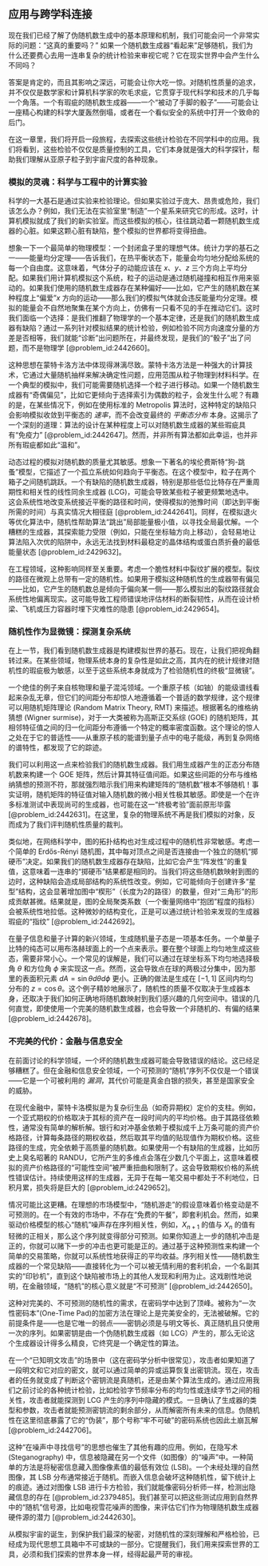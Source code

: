 ## 应用与跨学科连接

现在我们已经了解了伪随机数生成中的基本原理和机制，我们可能会问一个非常实际的问题：“这真的重要吗？” 如果一个随机数生成器“看起来”足够随机，我们为什么还要费心去用一连串复杂的统计检验来审视它呢？它在现实世界中会产生什么不同吗？

答案是肯定的，而且其影响之深远，可能会让你大吃一惊。对随机性质量的追求，并不仅仅是数学家和计算机科学家的吹毛求疵，它贯穿于现代科学和技术的几乎每一个角落。一个有瑕疵的随机数生成器——一个“被动了手脚的骰子”——可能会让一座精心构建的科学大厦轰然倒塌，或者在一个看似安全的系统中打开一个致命的后门。

在这一章里，我们将开启一段旅程，去探索这些统计检验在不同学科中的应用。我们将看到，这些检验不仅仅是质量控制的工具，它们本身就是强大的科学探针，帮助我们理解从亚原子粒子到宇宙尺度的各种现象。

### 模拟的灵魂：科学与工程中的计算实验

科学的一大基石是通过实验来检验理论。但如果实验过于庞大、昂贵或危险，我们该怎么办？例如，我们无法在实验室里“制造”一个星系来研究它的形成。这时，计算机模拟就成了我们的新实验室。而这些模拟的核心，往往跳动着一颗随机数生成器的心脏。如果这颗心脏有缺陷，整个模拟的世界都将变得扭曲。

想象一下一个最简单的物理模型：一个封闭盒子里的理想气体。统计力学的基石之一——能量均分定理——告诉我们，在热平衡状态下，能量会均匀地分配给系统的每一个自由度。这意味着，气体分子的动能应该在 $x$、$y$、$z$ 三个方向上平均分配。如果我们用计算机模拟这个系统，粒子的运动是通过随机碰撞和相互作用来驱动的。如果我们使用的随机数生成器存在某种偏好——比如，它产生的随机数在某种程度上“偏爱”$x$ 方向的运动——那么我们的模拟气体就会违反能量均分定理。模拟的能量会不自然地聚集在某个方向上，仿佛有一只看不见的手在推动它们。这时我们面临一个选择：是我们推翻了物理学的一个基本定律，还是我们的随机数生成器有缺陷？通过一系列针对模拟结果的统计检验，例如检验不同方向速度分量的方差是否相等，我们就能“诊断”出问题所在，并最终发现，是我们的“骰子”出了问题，而不是物理学 [@problem_id:2442660]。

这种思想在蒙特卡洛方法中体现得淋漓尽致。蒙特卡洛方法是一种强大的计算技术，它通过大量随机抽样来解决确定性问题，应用范围从粒子物理到材料科学。在一个典型的模拟中，我们可能需要随机选择一个粒子进行移动。如果一个随机数生成器有“奇偶偏见”，比如它更倾向于选择索引为偶数的粒子，会发生什么呢？有趣的是，在某些情况下，例如在使用标准的 Metropolis 算法时，这种特定的缺陷只会影响模拟收敛到平衡态的 *速率*，而不会改变最终的 *平衡态分布* 本身。这揭示了一个深刻的道理：算法的设计在某种程度上可以对随机数生成器的某些瑕疵具有“免疫力” [@problem_id:2442647]。然而，并非所有算法都如此幸运，也并非所有瑕疵都如此“温和”。

动态过程的模拟对随机数的质量尤其敏感。想象一下著名的埃伦费斯特“狗-跳蚤”模型，它描述了一个孤立系统如何趋向于平衡态。在这个模型中，粒子在两个箱子之间随机跳跃。一个有缺陷的随机数生成器，特别是那些低位比特存在严重周期性和相关性的线性同余生成器 (LCG)，可能会导致某些粒子被更频繁地选中。这会系统性地改变系统接近平衡的路径和时间，使得模拟的弛豫时间（即达到平衡所需的时间）与真实情况大相径庭 [@problem_id:2442641]。同样，在模拟退火等优化算法中，随机性帮助算法“跳出”局部能量极小值，以寻找全局最优解。一个糟糕的生成器，其探索能力受限（例如，只能在坐标轴方向上移动），会轻易地让算法陷入次优的陷阱中，永远无法找到材料最稳定的晶体结构或蛋白质折叠的最低能量状态 [@problem_id:2429632]。

在工程领域，这种影响同样至关重要。考虑一个脆性材料中裂纹扩展的模型。裂纹的路径在微观上总带有一定的随机性。如果用于模拟这种随机性的生成器带有偏见——比如，它产生的随机数总是倾向于偏向某一侧——那么模拟出的裂纹路径就会系统性地偏离现实。这可能导致工程师错误地评估材料的断裂韧性，从而在设计桥梁、飞机或压力容器时埋下灾难性的隐患 [@problem_id:2429654]。

### 随机性作为显微镜：探测复杂系统

在上一节，我们看到随机数生成器是构建模拟世界的基石。现在，让我们把视角翻转过来。在某些领域，物理系统本身的复杂性是如此之高，其内在的统计规律对随机性的瑕疵极为敏感，以至于这些系统本身就成为了检验随机性的终极“显微镜”。

一个绝佳的例子来自核物理和量子混沌领域。一个重原子核（如铀）的能级谱线看起来杂乱无章，但它们的间距分布却惊人地遵循着一个普适的数学规律，这个规律可以用随机矩阵理论 (Random Matrix Theory, RMT) 来描述。根据著名的维格纳猜想 (Wigner surmise)，对于一大类被称为高斯正交系综 (GOE) 的随机矩阵，其相邻特征值之间的归一化间距分布遵循一个特定的概率密度函数。这个理论的惊人之处在于它的普适性——从重原子核的能谱到量子点中的电子能级，再到复杂网络的谱特性，都发现了它的踪迹。

我们可以利用这一点来检验我们的随机数生成器。我们用生成器产生的正态分布随机数来构建一个 GOE 矩阵，然后计算其特征值间距。如果这些间距的分布与维格纳猜想的预测不符，那就强烈暗示我们用来构建矩阵的“随机数”根本不够随机！事实证明，随机矩阵的特征值对输入随机数的微小相关性极其敏感。即使是一个在许多标准测试中表现尚可的生成器，也可能在这一“终极考验”面前原形毕露 [@problem_id:2442631]。在这里，复杂的物理系统不再是我们模拟的对象，反而成为了我们评判随机性质量的裁判。

类似地，在网络科学中，图的拓扑结构也对生成过程中的随机性非常敏感。考虑一个简单的 Erdős-Rényi 随机图，其中每对顶点之间是否连接由一个独立的随机“掷硬币”决定。如果我们的随机数生成器存在缺陷，比如它会产生“阵发性”的重复值，这意味着一连串的“掷硬币”结果都是相同的。当我们将这些随机数映射到图的边时，这种缺陷会造成局部结构的系统性改变。例如，它可能倾向于创建许多“星型”结构，这会显著增加图中“楔形”（长度为2的路径）的数量，但对“三角形”的形成贡献甚微。结果就是，图的全局聚类系数（一个衡量网络中“抱团”程度的指标）会被系统性地拉低。这种微妙的结构变化，正是可以通过统计检验来发现的生成器瑕疵的“指纹” [@problem_id:2442692]。

在量子信息和量子计算的新兴领域，生成随机量子态是一项基本任务。一个单量子比特的纯态可以用布洛赫球面上的一个点来表示。要在整个球面上均匀地生成这些态，需要非常小心。一个常见的误解是，我们可以通过在球坐标系下均匀地选择极角 $\theta$ 和方位角 $\phi$ 来实现这一点。然而，这会导致点在球的两极过分集中，因为那里的表面积元素 $dA = \sin\theta d\theta d\phi$ 更小。正确的做法是生成在 $[-1, 1]$ 区间内均匀分布的 $z = \cos\theta$。这个例子精妙地展示了，随机性的质量不仅取决于生成器本身，还取决于我们如何正确地将随机数映射到我们感兴趣的几何空间中。错误的几何直觉，即使使用一个完美的随机数生成器，也会导致一个非随机的、有偏的结果 [@problem_id:2442678]。

### 不完美的代价：金融与信息安全

在前面讨论的科学领域，一个坏的随机数生成器可能会导致错误的结论。这已经足够糟糕了。但在金融和信息安全领域，一个可预测的“随机”序列不仅仅是一个错误——它是一个可被利用的 *漏洞*，其代价可能是真金白银的损失，甚至是国家安全的威胁。

在现代金融中，蒙特卡洛模拟是为复杂衍生品（如奇异期权）定价的支柱。例如，一个亚式期权的价格取决于其标的资产在一段时间内的平均价格。由于其路径依赖性，通常没有简单的解析解。银行和对冲基金依赖于模拟成千上万条可能的资产价格路径，计算每条路径的期权收益，然后取其平均值的贴现值作为期权价格。这些路径的生成，完全依赖于高质量的随机数。如果使用一个有缺陷的生成器，比如历史上臭名昭著的 RANDU，它所产生的多维点会落在少数几个平面上，这意味着模拟的资产价格路径的“可能性空间”被严重扭曲和限制了。这会导致期权价格的系统性错误估计。持续使用这样的生成器，无异于在每一笔交易中都处于不利地位，日积月累，损失将是巨大的 [@problem_id:2429652]。

情况可能比这更糟。在理想的市场模型中，“随机游走”的假设意味着价格变动是不可预测的。在一个有效的市场中，不存在“免费的午餐”，即套利机会。然而，如果驱动价格模型的核心“随机”噪声存在序列相关性，例如，$X_{n+1}$ 的值与 $X_n$ 的值有轻微的正相关，那么这个序列就变得部分可预测。如果你知道上一步的随机冲击是正的，你就可以赌下一步的冲击也更可能是正的。通过基于这种预测性来构建一个简单的交易策略，你就可以系统性地获得正的平均收益。序列相关性——随机数生成器的一个常见缺陷——直接转化为一个可以被无情利用的套利机会，一个名副其实的“印钞机”，直到这个缺陷被市场上的其他人发现和利用为止。这戏剧性地说明，在金融领域，“随机”的核心意义就是“不可预测” [@problem_id:2442650]。

这种对完美的、不可预测的随机性的需求，在密码学中达到了顶峰。被称为“一次性密码本”(One-Time Pad)的加密方法在理论上是完美安全的，无法被破解。它的前提条件是——也是它唯一的弱点——密钥必须是与明文等长、真正随机且只使用一次的序列。如果密钥是由一个伪随机数生成器（如 LCG）产生的，那么无论这个生成器设计得多么精良，它终究是一个确定性的算法。

在一个“已知明文攻击”的场景中（这在密码学分析中很常见），攻击者如果知道了一段明文和它对应的密文，就可以通过简单的异或运算恢复出密钥流。现在，攻击者的任务就变成了判断这个密钥流是真随机，还是由某个算法生成的。通过应用我们之前讨论的各种统计检验，比如检验字节频率分布的均匀性或连续字节之间的相关性，攻击者就能探测到 LCG 产生的序列中隐藏的模式。一旦确认了生成器的类型和参数，攻击者就能预测密钥流的剩余部分，从而解密所有未来的信息。伪随机性在这里彻底暴露了它的“伪装”，那个号称“牢不可破”的密码系统也因此土崩瓦解 [@problem_id:2442706]。

这种“在噪声中寻找信号”的思想也催生了其他有趣的应用。例如，在隐写术 (Steganography) 中，信息被隐藏在另一个文件（如图像）的“噪声”中。一种简单的方法是将秘密信息藏入图像像素值的最低有效位 (LSB)。一个未经处理的自然图像，其 LSB 分布通常接近于随机。而嵌入信息会破坏这种随机性，留下统计上的痕迹。通过对图像 LSB 进行卡方检验，我们就能像密码分析师一样，检测出隐藏信息的存在 [@problem_id:2379485]。我们甚至可以把这些测试应用到自然界中的“随机”信号源，比如电视雪花噪声的图像，来评估它们作为物理随机数生成器硬件源的潜力 [@problem_id:2442630]。

从模拟宇宙的诞生，到保护我们最深的秘密，对随机性的深刻理解和严格检验，已经成为现代思想工具箱中不可或缺的一部分。它提醒我们，我们用来探索世界的工具，必须和我们探索的世界本身一样，经得起最严苛的审视。